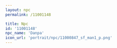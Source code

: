 ```yaml
---
layout: npc
permalink: /11001148

title: Npc
id: '11001148'
npc_name: 'Danpa'
icon_url: 'portrait/npc/11000847_sf_man1_p.png'
---
```

